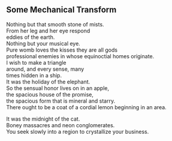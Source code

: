 Some Mechanical Transform
-------------------------
Nothing but that smooth stone of mists.  
From her leg and her eye respond  
eddies of the earth.  
Nothing but your musical eye.  
Pure womb loves the kisses they are all gods  
professional enemies in whose equinoctial homes originate.  
I wish to make a triangle  
around, and every sense, many  
times hidden in a ship.  
It was the holiday of the elephant.  
So the sensual honor lives on in an apple,  
the spacious house of the promise,  
the spacious form that is mineral and starry.  
There ought to be a coat of a cordial lemon beginning in an area.  
  
It was the midnight of the cat.  
Boney massacres and neon conglomerates.  
You seek slowly into a region to crystallize your business.  
